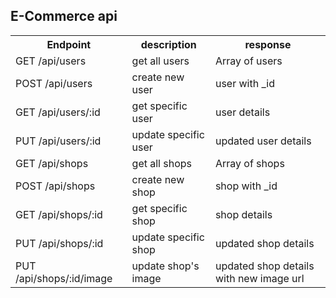 ## E-Commerce api

<table>
    <tr>
        <th>
            Endpoint
        </th>
        <th>
            description
        </th>
        <th>
            response
        </th>
    </tr>
    <tr>
        <td>
           GET /api/users
        </td>
        <td>
            get all users
        </td>
        <td>
            Array of users
        </td>
    </tr>
    <tr>
        <td>
           POST /api/users
        </td>
        <td>
            create new user
        </td>
        <td>
            user with _id
        </td>
    </tr>
    <tr>
        <td>
           GET /api/users/:id
        </td>
        <td>
            get specific user
        </td>
        <td>
            user details
        </td>
    </tr>
    <tr>
        <td>
           PUT /api/users/:id
        </td>
        <td>
            update specific user
        </td>
        <td>
           updated user details
        </td>
    </tr>
    <tr>
        <td>
           GET /api/shops
        </td>
        <td>
            get all shops 
        </td>
        <td>
            Array of shops
        </td>
    </tr>
    <tr>
        <td>
           POST /api/shops
        </td>
        <td>
            create new shop
        </td>
        <td>
            shop with _id
        </td>
    </tr>
    <tr>
        <td>
           GET /api/shops/:id
        </td>
        <td>
            get specific shop
        </td>
        <td>
            shop details
        </td>
    </tr>
    <tr>
        <td>
           PUT /api/shops/:id
        </td>
        <td>
            update specific shop
        </td>
        <td>
           updated shop details
        </td>
    </tr>
    <tr>
        <td>
           PUT /api/shops/:id/image
        </td>
        <td>
            update shop's image
        </td>
        <td>
           updated shop details with new image url 
        </td>
    </tr>
</table>
